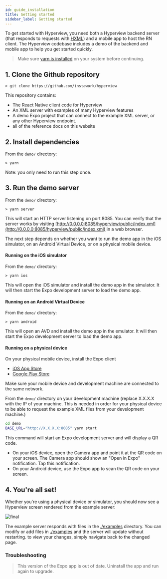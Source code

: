 ```yaml
---
id: guide_installation
title: Getting started
sidebar_label: Getting started
---
```


To get started with Hyperview, you need both a Hyperview backend server (that responds to requests with [HXML](/docs/guide_installation)) and a mobile app to host the RN client. The Hyperview codebase includes a demo of the backend and mobile app to help you get started quickly.

> Make sure [yarn is installed](https://yarnpkg.com/lang/en/docs/install) on your system before continuing.

## 1. Clone the Github repository

```
> git clone https://github.com/instawork/hyperview
```

This repository contains:

- The React Native client code for Hyperview
- An XML server with examples of many Hyperview features
- A demo Expo project that can connect to the example XML server, or any other Hyperview endpoint.
- all of the reference docs on this website

## 2. Install dependencies

From the `demo/` directory:

```
> yarn
```

Note: you only need to run this step once.

## 3. Run the demo server

From the `demo/` directory:

```
> yarn server
```

This will start an HTTP server listening on port 8085. You can verify that the server works by visiting [http://0.0.0.0:8085/hyperview/public/index.xml](http://0.0.0.0:8085/hyperview/public/index.xml) in a web browser.

The next step depends on whether you want to run the demo app in the iOS simulator, on an Android Virtual Device, or on a physical mobile device.

#### Running on the iOS simulator

From the `demo/` directory:

```
> yarn ios
```

This will open the iOS simulator and install the demo app in the simulator. It will then start the Expo development server to load the demo app.

#### Running on an Android Virtual Device

From the `demo/` directory:

```
> yarn android
```

This will open an AVD and install the demo app in the emulator. It will then start the Expo development server to load the demo app.

#### Running on a physical device

On your physical mobile device, install the Expo client

- [iOS App Store](https://itunes.apple.com/us/app/expo-client/id982107779?mt=8)
- [Google Play Store](https://play.google.com/store/apps/details?id=host.exp.exponent)

Make sure your mobile device and development machine are connected to the same network.

From the `demo/` directory on your development machine (replace X.X.X.X with the IP of your machine. This is needed in order for your physical device to be able to request the example XML files from your development machine.)

```sh
cd demo
BASE_URL="http://X.X.X.X:8085" yarn start
```

This command will start an Expo development server and will display a QR code.

- On your iOS device, open the Camera app and point it at the QR code on your screen. The Camera app should show an "Open in Expo" notification. Tap this notification.
- On your Android device, use the Expo app to scan the QR code on your screen.

## 4. You're all set!

Whether you're using a physical device or simulator, you should now see a Hyperview screen rendered from the example server:

![final](/img/guide_installation2.gif)

The example server responds with files in the [./examples](/docs/example_index) directory. You can modify or add files in [./examples](/docs/example_index) and the server will update without restarting. to view your changes, simply navigate back to the changed page.

### Troubleshooting

> This version of the Expo app is out of date. Uninstall the app and run again to upgrade.
